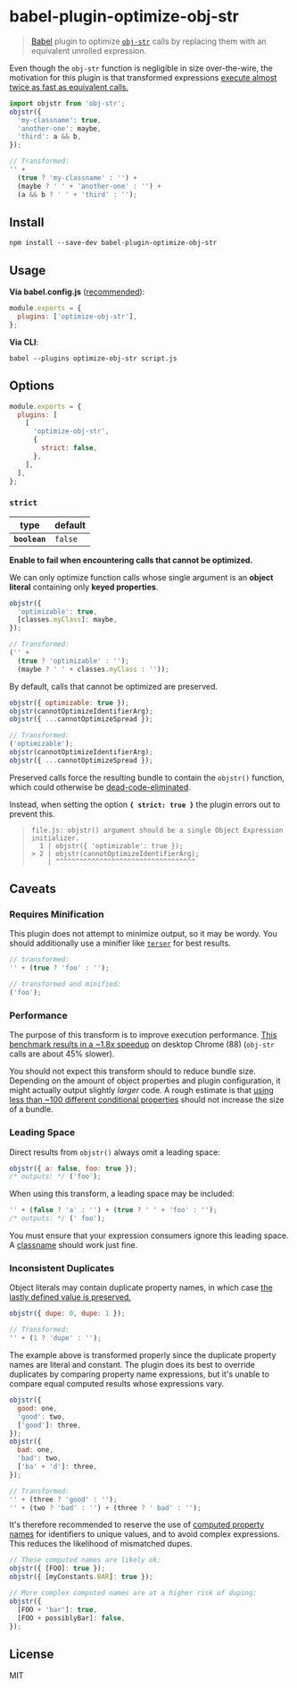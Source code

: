 # babel-plugin-optimize-obj-str

> [Babel](https://babeljs.io/) plugin to optimize [`obj-str`](../) calls by replacing them with an equivalent unrolled expression.

Even though the `obj-str` function is negligible in size over-the-wire, the motivation for this plugin is that transformed expressions [execute almost twice as fast as equivalent calls.](#performance)

```js
import objstr from 'obj-str';
objstr({
  'my-classname': true,
  'another-one': maybe,
  'third': a && b,
});

// Transformed:
'' +
  (true ? 'my-classname' : '') +
  (maybe ? ' ' + 'another-one' : '') +
  (a && b ? ' ' + 'third' : '');
```

## Install

```
npm install --save-dev babel-plugin-optimize-obj-str
```

## Usage

**Via babel.config.js** ([recommended](https://babeljs.io/docs/en/configuration)):

```js
module.exports = {
  plugins: ['optimize-obj-str'],
};
```

**Via CLI**:

```
babel --plugins optimize-obj-str script.js
```

## Options

```js
module.exports = {
  plugins: [
    [
      'optimize-obj-str',
      {
        strict: false,
      },
    ],
  ],
};
```

### `strict`

| type          | default |
| ------------- | ------- |
| **`boolean`** | `false` |

**Enable to fail when encountering calls that cannot be optimized.**

We can only optimize function calls whose single argument is an **object literal** containing only **keyed properties**.

```js
objstr({
  'optimizable': true,
  [classes.myClass]: maybe,
});

// Transformed:
('' +
  (true ? 'optimizable' : '');
  (maybe ? ' ' + classes.myClass : ''));
```

By default, calls that cannot be optimized are preserved.

```js
objstr({ optimizable: true });
objstr(cannotOptimizeIdentifierArg);
objstr({ ...cannotOptimizeSpread });

// Transformed:
('optimizable');
objstr(cannotOptimizeIdentifierArg);
objstr({ ...cannotOptimizeSpread });
```

Preserved calls force the resulting bundle to contain the `objstr()` function, which could otherwise be [dead-code-eliminated](https://en.wikipedia.org/wiki/Dead_code_elimination).

Instead, when setting the option **`{ strict: true }`** the plugin errors out to prevent this.

<blockquote><pre><code>file.js: objstr() argument should be a single Object Expression initializer.
  1 | objstr({ 'optimizable': true });
> 2 | objstr(cannotOptimizeIdentifierArg);
    | ^^^^^^^^^^^^^^^^^^^^^^^^^^^^^^^^^^^</code></pre></blockquote>

## Caveats

### Requires Minification

This plugin does not attempt to minimize output, so it may be wordy. You should additionally use a minifier like [`terser`](https://terser.org/) for best results.

```js
// transformed:
'' + (true ? 'foo' : '');

// transformed and minified:
('foo');
```

### Performance

The purpose of this transform is to improve execution performance. [This benchmark results in a ~1.8x speedup](https://jsbench.me/nukl0mvqze/1) on desktop Chrome (88) (`obj-str` calls are about 45% slower).

You should not expect this transform should to reduce bundle size. Depending on the amount of object properties and plugin configuration, it might actually output slightly _larger_ code. A rough estimate is that [using less than ~100 different conditional properties](https://gist.github.com/alanorozco/6d83ae5af1ab121757fc29cdb5d77f22) should not increase the size of a bundle.

### Leading Space

Direct results from `objstr()` always omit a leading space:

```js
objstr({ a: false, foo: true });
/* outputs: */ ('foo');
```

When using this transform, a leading space may be included:

```js
'' + (false ? 'a' : '') + (true ? ' ' + 'foo' : '');
/* outputs: */ (' foo');
```

You must ensure that your expression consumers ignore this leading space. A [classname](https://developer.mozilla.org/en-US/docs/Web/API/Element/className) should work just fine.

### Inconsistent Duplicates

Object literals may contain duplicate property names, in which case [the lastly defined value is preserved.](https://developer.mozilla.org/en-US/docs/Web/JavaScript/Reference/Operators/Object_initializer#Duplicate_property_names)

```js
objstr({ dupe: 0, dupe: 1 });

// Transformed:
'' + (1 ? 'dupe' : '');
```

The example above is transformed properly since the duplicate property names are literal and constant. The plugin does its best to override duplicates by comparing property name expressions, but it's unable to compare equal computed results whose expressions vary.

<!-- prettier-ignore -->
```js
objstr({
  good: one,
  'good': two,
  ['good']: three,
});
objstr({
  bad: one,
  'bad': two,
  ['ba' + 'd']: three,
});

// Transformed:
'' + (three ? 'good' : '');
'' + (two ? 'bad' : '') + (three ? ' bad' : '');
```

It's therefore recommended to reserve the use of [computed property names](https://developer.mozilla.org/en-US/docs/Web/JavaScript/Reference/Operators/Object_initializer#computed_property_names) for identifiers to unique values, and to avoid complex expressions. This reduces the likelihood of mismatched dupes.

```js
// These computed names are likely ok:
objstr({ [FOO]: true });
objstr({ [myConstants.BAR]: true });

// More complex computed names are at a higher risk of duping:
objstr({
  [FOO + 'bar']: true,
  [FOO + possiblyBar]: false,
});
```

## License

MIT
